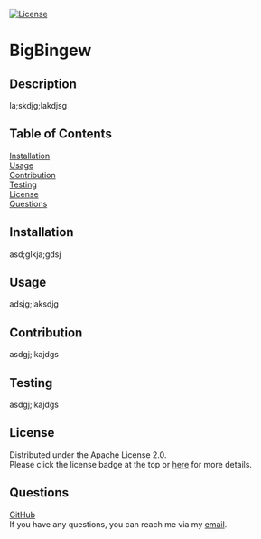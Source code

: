 [![License](https://img.shields.io/badge/License-Apache_2.0-blue.svg)](https://opensource.org/license/apache-2-0/)
# BigBingew
## Description
la;skdjg;lakdjsg
## Table of Contents
[Installation](#installation)<br>[Usage](#usage)<br>[Contribution](#contribution)<br>[Testing](#testing)<br>[License](#license)<br>[Questions](#questions)<br>
## Installation
asd;glkja;gdsj
## Usage
adsjg;laksdjg
## Contribution
asdgj;lkajdgs
## Testing
asdgj;lkajdgs
## License
Distributed under the Apache License 2.0.<br>Please click the license badge at the top or [here](https://opensource.org/license/apache-2-0/) for more details.
## Questions
[GitHub](https://github.com/bhansi)<br>If you have any questions, you can reach me via my [email](mailto:bhansi@email.com).
